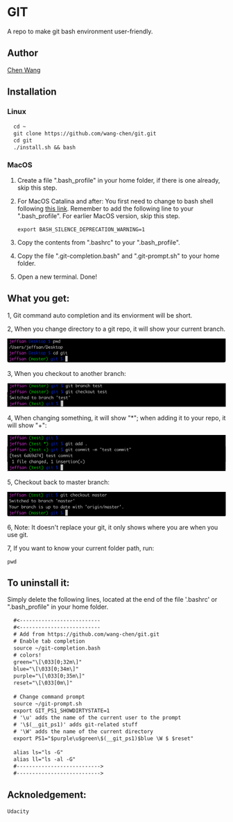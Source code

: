 # GIT

  A repo to make git bash environment user-friendly.

## Author
   [Chen Wang](https://wang-chen.github.io)
  
  
## Installation
### Linux
    
      cd ~
      git clone https://github.com/wang-chen/git.git
      cd git
      ./install.sh && bash
    
### MacOS
   1. Create a file ".bash_profile" in your home folder, if there is one already, skip this step.
    
   2. For MacOS Catalina and after: You first need to change to bash shell following [this link](https://support.apple.com/en-us/HT208050).  Remember to add the following line to your ".bash_profile". For earlier MacOS version, skip this step.
   
          export BASH_SILENCE_DEPRECATION_WARNING=1
   
   2. Copy the contents from ".bashrc" to your ".bash_profile".
   
   3. Copy the file ".git-completion.bash" and ".git-prompt.sh" to your home folder.
   
   4. Open a new terminal. Done!

## What you get:
  
  1, Git command auto completion and its enviorment will be short.
  
  2, When you change directory to a git repo, it will show your current branch.
  
  ![Alt text](img/repo.png?raw=true "Title")
  
  3, When you checkout to another branch:
  
   ![Alt text](img/branch.png?raw=true "Title")
   
  4, When changing something, it will show "*"; when adding it to your repo, it will show "+":
  
   ![Alt text](img/change.png?raw=true "Title")
   
  5, Checkout back to master branch:
  
   ![Alt text](img/back.png?raw=true "Title")
   
   
  6, Note: It doesn't replace your git, it only shows where you are when you use git.
  
  7, If you want to know your current folder path, run:
        
    pwd
  
 
      
## To uninstall it:

   Simply delete the following lines, located at the end of the file '.bashrc' or ".bash_profile" in your home folder.

      #<--------------------------
      #<--------------------------
      # Add from https://github.com/wang-chen/git.git
      # Enable tab completion
      source ~/git-completion.bash
      # colors!
      green="\[\033[0;32m\]"
      blue="\[\033[0;34m\]"
      purple="\[\033[0;35m\]"
      reset="\[\033[0m\]"

      # Change command prompt
      source ~/git-prompt.sh
      export GIT_PS1_SHOWDIRTYSTATE=1
      # '\u' adds the name of the current user to the prompt
      # '\$(__git_ps1)' adds git-related stuff
      # '\W' adds the name of the current directory
      export PS1="$purple\u$green\$(__git_ps1)$blue \W $ $reset"

      alias ls="ls -G"
      alias ll="ls -al -G"
      #--------------------------->
      #--------------------------->
      
      
  ## Acknoledgement:
  
    Udacity
     
